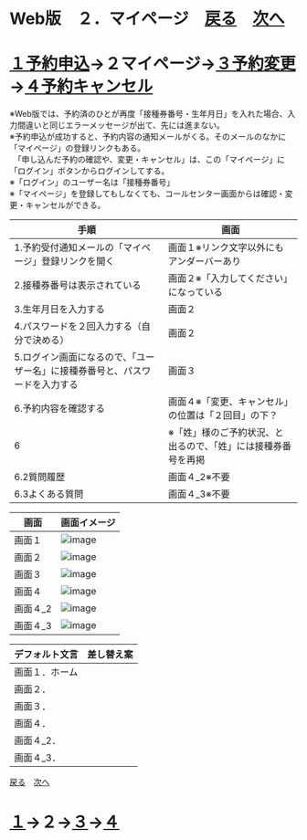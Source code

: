 # Web版　２．マイページ　[戻る](https://github.com/78tch/c19v)　[次へ](https://github.com/78tch/c19v/blob/main/Web_ver/3Web_henkou.md)
# [１予約申込](https://github.com/78tch/c19v/blob/main/Web_ver/1Web_yoyaku.md)→２マイページ→[３予約変更](https://github.com/78tch/c19v/blob/main/Web_ver/3Web_henkou.md)→[４予約キャンセル](https://github.com/78tch/c19v/blob/main/Web_ver/4Web_cancel.md)  

※Web版では、予約済のひとが再度「接種券番号・生年月日」を入れた場合、入力間違いと同じエラーメッセージが出て、先には進まない。  
※予約申込が成功すると、予約内容の通知メールがくる。そのメールのなかに「マイページ」の登録リンクもある。  
　「申し込んだ予約の確認や、変更・キャンセル」は、この「マイページ」に「ログイン」ボタンからログインしてする。  
※「ログイン」のユーザー名は「接種券番号」  
※「マイページ」を登録してもしなくても、コールセンター画面からは確認・変更・キャンセルができる。  
  


 手順 | 画面  
----|----
 1.予約受付通知メールの「マイページ」登録リンクを開く | 画面１※リンク文字以外にもアンダーバーあり  
 2.接種券番号は表示されている | 画面２※「入力してください」になっている  
 3.生年月日を入力する | 画面２  
 4.パスワードを２回入力する（自分で決める） | 画面２  
 5.ログイン画面になるので、「ユーザー名」に接種券番号と、パスワードを入力する | 画面３  
 6.予約内容を確認する | 画面４※「変更、キャンセル」の位置は「２回目」の下？  
 6 | ※「姓」様のご予約状況、と出るので、「姓」には接種券番号を再掲   
 6.2質問履歴 | 画面４_2※不要 
 6.3よくある質問 | 画面４_3※不要 
 

 画面 | 画面イメージ  
----|----
 画面１ | <img src="Web_images/Web2_1.png" alt="image">  
 画面２ | <img src="Web_images/Web2_2.png" alt="image">  
 画面３ | <img src="Web_images/Web2_3.png" alt="image">  
 画面４ | <img src="Web_images/Web2_4.png" alt="image">  
 画面４_2 | <img src="Web_images/Web2_4_2.png" alt="image">  
 画面４_3 | <img src="Web_images/Web2_4_3.png" alt="image">  
 
 デフォルト文言 | 差し替え案  
----|----
 画面１．ホーム |   
 画面２． |   
 画面３． |   
 画面４． |   
 画面４_2． |   
 画面４_3． |   

 

[戻る](https://github.com/78tch/c19v)　[次へ](https://github.com/78tch/c19v/blob/main/Web_ver/3Web_henkou.md)
# [１](https://github.com/78tch/c19v/blob/main/Web_ver/1Web_yoyaku.md)→２→[３](https://github.com/78tch/c19v/blob/main/Web_ver/3Web_henkou.md)→[４](https://github.com/78tch/c19v/blob/main/Web_ver/4Web_cancel.md)  
